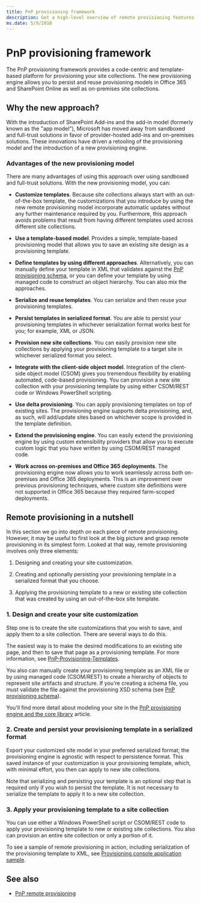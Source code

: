 ```yaml
---
title: PnP provisioning framework
description: Get a high-level overview of remote provisioning features available for your Office 365 and SharePoint Online site collections as well as an understanding about why creating sandboxed and full-trust solutions is no longer recommended.
ms.date: 5/9/2018
---
```


# PnP provisioning framework

The PnP provisioning framework provides a code-centric and template-based platform for provisioning your site collections. The new provisioning engine allows you to persist and reuse provisioning models in Office 365 and SharePoint Online as well as on-premises site collections.

## Why the new approach?

With the introduction of SharePoint Add-ins and the add-in model (formerly known as the "app model"), Microsoft has moved away from sandboxed and full-trust solutions in favor of provider-hosted add-ins and on-premises solutions. These innovations have driven a retooling of the provisioning model and the introduction of a new provisioning engine.

### Advantages of the new provisioning model

There are many advantages of using this approach over using sandboxed and full-trust solutions. With the new provisioning model, you can:

- **Customize templates**. Because site collections always start with an out-of-the-box template, the customizations that you introduce by using the new remote provisioning model incorporate automatic updates without any further maintenance required by you. Furthermore, this approach avoids problems that result from having different templates used across different site collections.
    
- **Use a template-based model**. Provides a simple, template-based provisioning model that allows you to save an existing site design as a provisioning template. 
    
- **Define templates by using different approaches**. Alternatively, you can manually define your template in XML that validates against the [PnP provisioning schema](pnp-provisioning-schema.md), or you can define your template by using managed code to construct an object hierarchy. You can also mix the approaches.
    
- **Serialize and reuse templates**. You can serialize and then reuse your provisioning templates.
    
- **Persist templates in serialized format**. You are able to persist your provisioning templates in whichever serialization format works best for you; for example, XML or JSON.
    
- **Provision new site collections**. You can easily provision new site collections by applying your provisioning template to a target site in whichever serialized format you select.
    
- **Integrate with the client-side object model**. Integration of the client-side object model (CSOM) gives you tremendous flexibility by enabling automated, code-based provisioning. You can provision a new site collection with your provisioning template by using either CSOM/REST code or Windows PowerShell scripting.
    
- **Use delta provisioning**. You can apply provisioning templates on top of existing sites. The provisioning engine supports delta provisioning, and, as such, will add/update sites based on whichever scope is provided in the template definition.
    
- **Extend the provisioning engine**. You can easily extend the provisioning engine by using custom extensibility providers that allow you to execute custom logic that you have written by using CSOM/REST managed code.
    
- **Work across on-premises and Office 365 deployments**. The provisioning engine now allows you to work seamlessly across both on-premises and Office 365 deployments. This is an improvement over previous provisioning techniques, where custom site definitions were not supported in Office 365 because they required farm-scoped deployments.

## Remote provisioning in a nutshell

In this section we go into depth on each piece of remote provisioning. However, it may be useful to first look at the big picture and grasp remote provisioning in its simplest form. Looked at that way, remote provisioning involves only three elements:

1. Designing and creating your site customization.
    
2. Creating and optionally persisting your provisioning template in a serialized format that you choose.
    
3. Applying the provisioning template to a new or existing site collection that was created by using an out-of-the-box site template.

### 1. Design and create your site customization

Step one is to create the site customizations that you wish to save, and apply them to a site collection. There are several ways to do this. 

The easiest way is to make the desired modifications to an existing site page, and then to save that page as a provisioning template. For more information, see [PnP-Provisioning-Templates](https://github.com/SharePoint/PnP-Provisioning-Templates).

You also can manually create your provisioning template as an XML file or by using managed code (CSOM/REST) to create a hierarchy of objects to represent site artifacts and structure. If you're creating a schema file, you must validate the file against the provisioning XSD schema (see [PnP provisioning schema](pnp-provisioning-schema.md)).

You'll find more detail about modeling your site in the [PnP provisioning engine and the core library](pnp-provisioning-engine-and-the-core-library.md) article.

### 2. Create and persist your provisioning template in a serialized format

Export your customized site model in your preferred serialized format; the provisioning engine is agnostic with respect to persistence format. This saved instance of your customization is your provisioning template, which, with minimal effort, you then can apply to new site collections. 

Note that serializing and persisting your template is an optional step that is required only if you wish to persist the template. It is not necessary to serialize the template to apply it to a new site collection.

### 3. Apply your provisioning template to a site collection

You can use either a Windows PowerShell script or CSOM/REST code to apply your provisioning template to new or existing site collections. You also can provision an entire site collection or only a portion of it. 

To see a sample of remote provisioning in action, including serialization of the provisioning template to XML, see [Provisioning console application sample](provisioning-console-application-sample.md).

## See also

- [PnP remote provisioning](pnp-remote-provisioning.md)